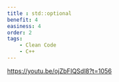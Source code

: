 ```yaml
---
title : std::optional
benefit: 4
easiness: 4
order: 2
tags:
    - Clean Code
    - C++
---
```


https://youtu.be/ojZbFIQSdl8?t=1056
